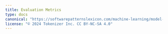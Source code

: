 ```yaml
---
title: Evaluation Metrics
type: docs
canonical: "https://softwarepatternslexicon.com/machine-learning/model-validation-and-evaluation-patterns/evaluation-metrics"
license: "© 2024 Tokenizer Inc. CC BY-NC-SA 4.0"
---
```

